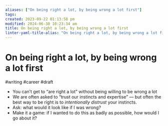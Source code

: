 ```yaml
---
aliases: ["On being right a lot, by being wrong a lot first"]
tags: 
created: 2023-09-22 01:13:58 pm
modified: 2024-06-30 10:23:34 am
title: On being right a lot, by being wrong a lot first
linter-yaml-title-alias: "On being right a lot, by being wrong a lot first"
---
```

# On being right a lot, by being wrong a lot first
#writing #career #draft

- You can’t get to “are right a lot” without being willing to be wrong a lot
- We are often asked to “trust our instincts and expertise” — but often the best way to be right is to *intentionally distrust* your instincts.
- Ask: what would it look like if I was wrong?
- Make it a game: if I wanted to do this as badly as possible, how would I go about it?